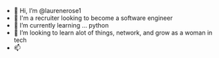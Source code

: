 - 👋 Hi, I’m @laurenerose1
- 👀 I'm a recruiter looking to become a software engineer
- 🌱 I’m currently learning ... python
- 💞️ I’m looking to learn alot of things, network, and grow as a woman in tech
- 📫

<!---
laurenerose1/laurenerose1 is a ✨ special ✨ repository because its `README.md` (this file) appears on your GitHub profile.
You can click the Preview link to take a look at your changes.
--->

